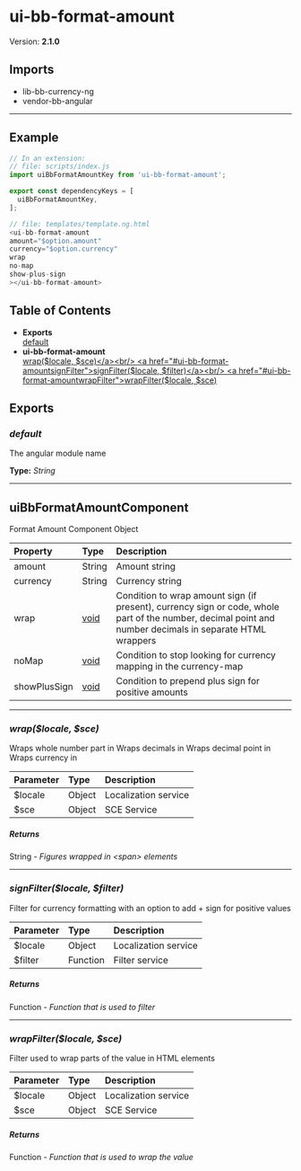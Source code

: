 # ui-bb-format-amount


Version: **2.1.0**


## Imports

* lib-bb-currency-ng
* vendor-bb-angular

---

## Example

```javascript
// In an extension:
// file: scripts/index.js
import uiBbFormatAmountKey from 'ui-bb-format-amount';

export const dependencyKeys = [
  uiBbFormatAmountKey,
];

// file: templates/template.ng.html
<ui-bb-format-amount
amount="$option.amount"
currency="$option.currency"
wrap
no-map
show-plus-sign
></ui-bb-format-amount>
```

## Table of Contents
- **Exports**<br/>    <a href="#default">default</a><br/>
- **ui-bb-format-amount**<br/>    <a href="#ui-bb-format-amountwrap">wrap($locale, $sce)</a><br/>    <a href="#ui-bb-format-amountsignFilter">signFilter($locale, $filter)</a><br/>    <a href="#ui-bb-format-amountwrapFilter">wrapFilter($locale, $sce)</a><br/>

## Exports

### <a name="default"></a>*default*

The angular module name

**Type:** *String*


---

## uiBbFormatAmountComponent

Format Amount Component Object

| Property | Type | Description |
| :-- | :-- | :-- |
| amount | String | Amount string |
| currency | String | Currency string |
| wrap | [void](#void) | Condition to wrap amount sign (if present), currency sign or code, whole part of the number, decimal point and number decimals in separate HTML wrappers |
| noMap | [void](#void) | Condition to stop looking for currency mapping in the currency-map |
| showPlusSign | [void](#void) | Condition to prepend plus sign for positive amounts |

---

### <a name="ui-bb-format-amountwrap"></a>*wrap($locale, $sce)*

Wraps whole number part in <span class="amount-whole-number">
Wraps decimals in <span class="amount-decimals">
Wraps decimal point in <span class="amount-decimal-point">
Wraps currency in <span class="amount-currency">


| Parameter | Type | Description |
| :-- | :-- | :-- |
| $locale | Object | Localization service |
| $sce | Object | SCE Service |

##### Returns

String - *Figures wrapped in &lt;span&gt; elements*

---

### <a name="ui-bb-format-amountsignFilter"></a>*signFilter($locale, $filter)*

Filter for currency formatting with an option to add + sign for positive values

| Parameter | Type | Description |
| :-- | :-- | :-- |
| $locale | Object | Localization service |
| $filter | Function | Filter service |

##### Returns

Function - *Function that is used to filter*

---

### <a name="ui-bb-format-amountwrapFilter"></a>*wrapFilter($locale, $sce)*

Filter used to wrap parts of the value in HTML elements

| Parameter | Type | Description |
| :-- | :-- | :-- |
| $locale | Object | Localization service |
| $sce | Object | SCE Service |

##### Returns

Function - *Function that is used to wrap the value*
